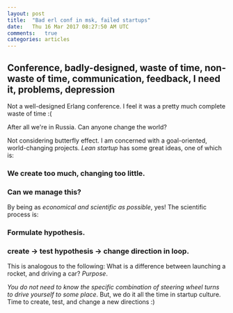 ```yaml
---
layout: post
title:  "Bad erl conf in msk, failed startups"
date:   Thu 16 Mar 2017 08:27:50 AM UTC
comments:   true
categories: articles
---
```



## Conference, badly-designed, waste of time, non-waste of time, communication, feedback, I need it, problems, depression

Not a well-designed Erlang conference. I feel it was a pretty much complete waste of time :(

After all we're in Russia. Can anyone change the world?

Not considering butterfly effect. I am concerned with a goal-oriented, world-changing projects.
*Lean startup* has some great ideas, one of which is:


### We create too much, changing too little.
### Can we manage this?

By being as *economical and scientific as possible*, yes!
The scientific process is:

### Formulate hypothesis.
### create -> test hypothesis -> change direction in loop.

This is analogous to the following:
What is a difference between launching a rocket, and driving a car? *Purpose*.

*You do not need to know the specific combination of steering wheel turns to drive yourself to some place*.
But, we do it all the time in startup culture. Time to create, test, and change a new directions :)


